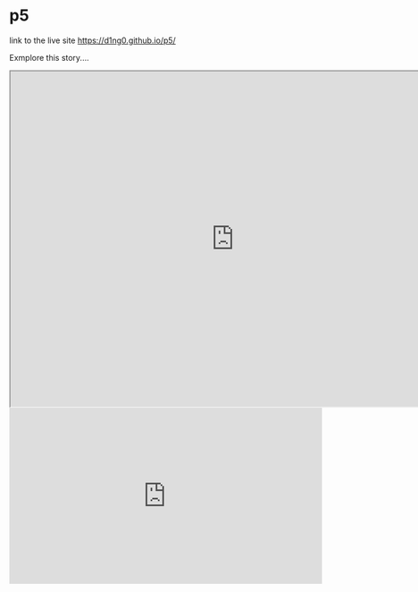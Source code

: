 # p5


link to the live site https://d1ng0.github.io/p5/

Exmplore this story....

<iframe width="800" height="600" src="https://editor.p5js.org/p5/embed/BJWSExJm_Q"></iframe>

<iframe width="560" height="315" src="https://www.youtube.com/embed/dHHmUF9gs70" frameborder="0" allowfullscreen></iframe>

